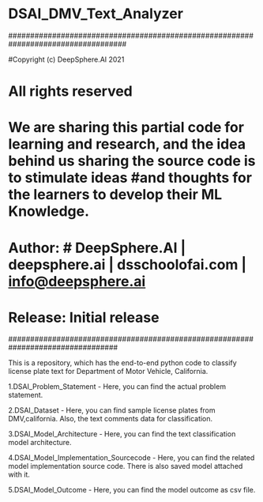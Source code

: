 # DSAI_DMV_Text_Analyzer


###################################################################################

#Copyright (c) DeepSphere.AI 2021

# All rights reserved

# We are sharing this partial code for learning and research, and the idea behind us sharing the source code is to stimulate ideas #and thoughts for the learners to develop their ML Knowledge.

# Author: # DeepSphere.AI | deepsphere.ai | dsschoolofai.com | info@deepsphere.ai

# Release: Initial release

#################################################################################

This is a repository, which has the end-to-end python code to classify license plate text for Department of Motor Vehicle, California.

  1.DSAI_Problem_Statement - Here, you can find the actual problem statement. 
  
  2.DSAI_Dataset - Here, you can find sample license plates from DMV,california. Also, the text comments data for classification.  
  
  3.DSAI_Model_Architecture - Here, you can find the text classification model architecture.  
  
  4.DSAI_Model_Implementation_Sourcecode - Here, you can find the related model implementation source code. There is also saved model attached with it.
  
  5.DSAI_Model_Outcome - Here, you can find the model outcome as csv file.  
